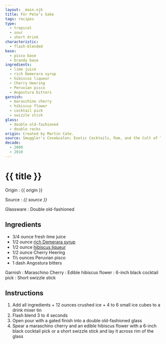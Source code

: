 ```yaml
---
layout: _main.njk
title: For Pete’s Sake
tags: recipes
type:
  - tropical
  - sour
  - short drink
characteristic:
  - flash-blended
base:
  - pisco base
  - brandy base
ingredients:
  - lime juice
  - rich Demerara syrup
  - hibiscus liqueur
  - Cherry Heering
  - Peruvian pisco
  - Angostura bitters
garnish:
  - maraschino cherry
  - hibiscus flower
  - cocktail pick
  - swizzle stick
glass:
  - double old-fashioned
  - double rocks
origin: Created by Martin Cate.
source: Smuggler's Cove&colon; Exotic Cocktails, Rum, and the Cult of Tiki
decade:
  - 2000
  - 2010
---
```

<!-- markdownlint-disable MD025 -->
# {{ title }}
<!-- markdownlint-disable MD025 -->

Origin
  : {{ origin }}

Source
  : <cite>{{ source }}</cite>

Glassware
  : Double old-fashioned

## Ingredients

* 3/4 ounce fresh lime juice
* 1/2 ounce [rich Demerara syrup](/mixes/2-1-simple-syrup)
* 1/2 ounce [hibiscus liqueur](/mixes/hibiscus-liqueur)
* 1/2 ounce Cherry Heering
* 1&frac12; ounces Peruvian pisco
* 1 dash Angostura bitters

Garnish
  : Maraschino Cherry
  : Edible hibiscus flower
  : 6-inch black cocktail pick
  : Short swizzle stick

## Instructions

1. Add all ingredients + 12 ounces crushed ice + 4 to 6 small ice cubes to a drink mixer tin
2. Flash blend 3 to 4 seconds
3. Open pour with a gated finish into a double old-fashioned glass
4. Spear a maraschino cherry and an edible hibiscus flower with a 6-inch black cocktail pick or a short swizzle stick and lay it across rim of the glass
